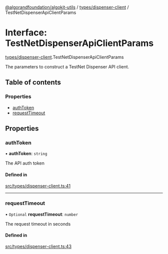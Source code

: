 [@algorandfoundation/algokit-utils](../README.md) / [types/dispenser-client](../modules/types_dispenser_client.md) / TestNetDispenserApiClientParams

# Interface: TestNetDispenserApiClientParams

[types/dispenser-client](../modules/types_dispenser_client.md).TestNetDispenserApiClientParams

The parameters to construct a TestNet Dispenser API client.

## Table of contents

### Properties

- [authToken](types_dispenser_client.TestNetDispenserApiClientParams.md#authtoken)
- [requestTimeout](types_dispenser_client.TestNetDispenserApiClientParams.md#requesttimeout)

## Properties

### authToken

• **authToken**: `string`

The API auth token

#### Defined in

[src/types/dispenser-client.ts:41](https://github.com/lempira/algokit-utils-ts/blob/main/src/types/dispenser-client.ts#L41)

___

### requestTimeout

• `Optional` **requestTimeout**: `number`

The request timeout in seconds

#### Defined in

[src/types/dispenser-client.ts:43](https://github.com/lempira/algokit-utils-ts/blob/main/src/types/dispenser-client.ts#L43)
